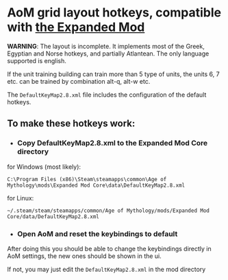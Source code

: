 # AoM grid layout hotkeys, compatible with [the Expanded Mod](https://steamcommunity.com/workshop/filedetails/?id=1828492742)

**WARNING**: The layout is incomplete. It implements most of the Greek, Egyptian and Norse hotkeys, and partially Atlantean. The only language supported is english.

If the unit training building can train more than 5 type of units, the units 6, 7 etc. can be trained by combination alt-q, alt-w etc.

The `DefaultKeyMap2.8.xml` file includes the configuration of the default hotkeys.

## To make these hotkeys work:

- ### Copy DefaultKeyMap2.8.xml to the Expanded Mod Core directory

for Windows (most likely):

`C:\Program Files (x86)\Steam\steamapps\common\Age of Mythology\mods\Expanded Mod Core\data\DefaultKeyMap2.8.xml`

for Linux:

`~/.steam/steam/steamapps/common/Age of Mythology/mods/Expanded Mod Core/data/DefaultKeyMap2.8.xml`

- ### Open AoM and reset the keybindings to default

After doing this you should be able to change the keybindings directly in AoM settings, the new ones should be shown in the ui.

If not, you may just edit the `DefaultKeyMap2.8.xml` in the mod directory

